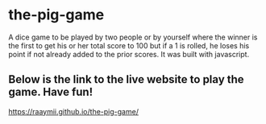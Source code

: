 # the-pig-game
A dice game to be played by two people or by yourself where the winner is the first to get his or her total score to 100 but if a 1 is rolled, he loses his point if not already added to the prior scores. It was built with javascript.

## Below is the link to the live website to play the game. Have fun!
https://raaymii.github.io/the-pig-game/

